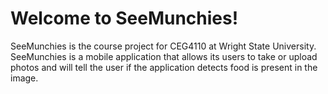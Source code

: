 # Welcome to SeeMunchies!

SeeMunchies is the course project for CEG4110 at Wright State University. SeeMunchies is a mobile application that allows its users to take or upload photos and will tell the user if the application detects food is present in the image.
